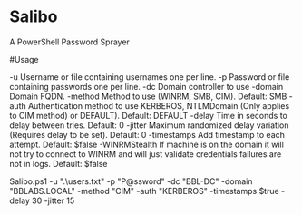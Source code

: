 # Salibo
A PowerShell Password Sprayer

#Usage

-u                Username or file containing usernames one per line.
-p                Password or file containing passwords one per line.
-dc               Domain controller to use
-domain           Domain FQDN.
-method           Method to use (WINRM, SMB, CIM). Default: SMB
-auth             Authentication method to use KERBEROS, NTLMDomain (Only applies to CIM method) or DEFAULT). Default: DEFAULT
-delay            Time in seconds to delay between tries. Default: 0
-jitter           Maximum randomized delay variation (Requires delay to be set). Default: 0
-timestamps       Add timestamp to each attempt. Default: $false
-WINRMStealth     If machine is on the domain it will not try to connect to WINRM and will just validate credentials failures are not in logs. Default: $false

Salibo.ps1 -u ".\users.txt" -p "P@ssword" -dc "BBL-DC" -domain "BBLABS.LOCAL" -method "CIM" -auth "KERBEROS" -timestamps $true -delay 30 -jitter 15
